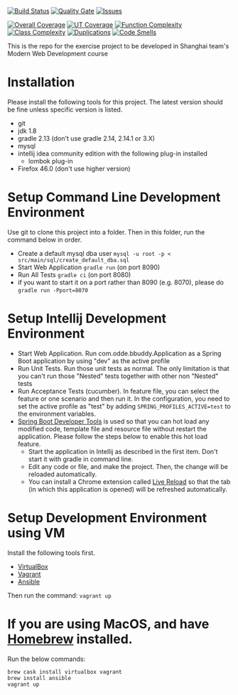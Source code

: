 [![Build Status](https://travis-ci.org/nerds-odd-e/bbuddy.svg?branch=master)](https://travis-ci.org/nerds-odd-e/bbuddy) [![Quality Gate](https://sonarqube.com/api/badges/gate?key=nerdsodde:bbuddy)](https://sonarqube.com/dashboard?id=nerdsodde%3Abbuddy) [![Issues](https://img.shields.io/sonar/http/sonarqube.com/nerdsodde:bbuddy/violations.svg)](https://sonarqube.com/component_issues/index?id=nerdsodde%3Abbuddy#resolved=false)

[![Overall Coverage](https://img.shields.io/sonar/http/sonarqube.com/nerdsodde:bbuddy/overall_coverage.svg)](https://sonarqube.com/component_measures/domain/Coverage?id=nerdsodde%3Abbuddy) [![UT Coverage](https://img.shields.io/sonar/http/sonarqube.com/nerdsodde:bbuddy/coverage.svg)](https://sonarqube.com/component_measures/domain/Coverage?id=nerdsodde%3Abbuddy) [![Function Complexity](https://img.shields.io/sonar/http/sonarqube.com/nerdsodde:bbuddy/function_complexity.svg)](https://sonarqube.com/component_measures/domain/Complexity?id=nerdsodde%3Abbuddy) [![Class Complexity](https://img.shields.io/sonar/http/sonarqube.com/nerdsodde:bbuddy/class_complexity.svg)](https://sonarqube.com/component_measures/domain/Complexity?id=nerdsodde%3Abbuddy) [![Duplications](https://img.shields.io/sonar/http/sonarqube.com/nerdsodde:bbuddy/duplicated_blocks.svg)](https://sonarqube.com/component_measures/domain/Duplications?id=nerdsodde%3Abbuddy) [![Code Smells](https://img.shields.io/sonar/http/sonarqube.com/nerdsodde:bbuddy/code_smells.svg)](https://sonarqube.com/component_measures/domain/Maintainability?id=nerdsodde%3Abbuddy)

This is the repo for the exercise project to be developed in Shanghai team's Modern Web Development course

# Installation
Please install the following tools for this project. The latest version should be fine unless specific version is listed.

* git
* jdk 1.8
* gradle 2.13 (don't use gradle 2.14, 2.14.1 or 3.X)
* mysql
* intellij idea community edition with the following plug-in installed
    * lombok plug-in
* Firefox 46.0 (don't use higher version)

# Setup Command Line Development Environment
Use git to clone this project into a folder. Then in this folder, run the command below in order.

* Create a default mysql dba user `mysql -u root -p < src/main/sql/create_default_dba.sql`
* Start Web Application `gradle run` (on port 8090)
* Run All Tests `gradle ci` (on port 8080)
* if you want to start it on a port rather than 8090 (e.g. 8070), please do `gradle run -Pport=8070`

# Setup Intellij Development Environment

* Start Web Application. Run com.odde.bbuddy.Application as a Spring Boot application by using "dev" as the active profile
* Run Unit Tests. Run those unit tests as normal. The only limitation is that you can't run those "Nested" tests together with other non "Nested" tests
* Run Acceptance Tests (cucumber). In feature file, you can select the feature or one scenario and then run it. In the configuration, you need to set the active profile as "test" by adding `SPRING_PROFILES_ACTIVE=test` to the environment variables.
* [Spring Boot Developer Tools](http://docs.spring.io/spring-boot/docs/current/reference/html/using-boot-devtools.html) is used so that you can hot load any modified code, template file and resource file without restart the application. Please follow the steps below to enable this hot load feature.
    * Start the application in Intellij as described in the first item. Don't start it with gradle in command line.
    * Edit any code or file, and make the project. Then, the change will be reloaded automatically.
    * You can install a Chrome extension called [Live Reload](https://chrome.google.com/webstore/detail/livereload/jnihajbhpnppcggbcgedagnkighmdlei?hl=en) so that the tab (in which this application is opened) will be refreshed automatically.

# Setup Development Environment using VM
Install the following tools first.

* [VirtualBox](https://www.virtualbox.org/)
* [Vagrant](https://www.vagrantup.com)
* [Ansible](https://www.ansible.com/)

Then run the command: `vagrant up`

# If you are using MacOS, and have [Homebrew](http://brew.sh/) installed.
Run the below commands:

    brew cask install virtualbox vagrant
    brew install ansible
    vagrant up
